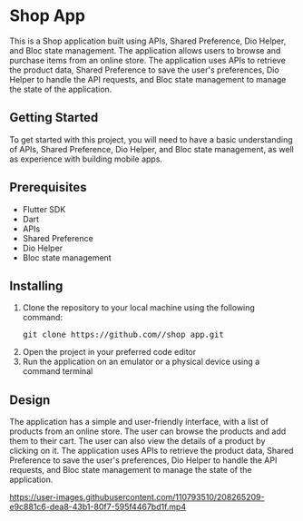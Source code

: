 <h1>Shop App</h1>
<p>This is a Shop application built using APIs, Shared Preference, Dio Helper, and Bloc state management. The application allows users to browse and purchase items from an online store. The application uses APIs to retrieve the product data, Shared Preference to save the user's preferences, Dio Helper to handle the API requests, and Bloc state management to manage the state of the application.</p>
<h2>Getting Started</h2>
<p>To get started with this project, you will need to have a basic understanding of APIs, Shared Preference, Dio Helper, and Bloc state management, as well as experience with building mobile apps.</p>
<h2>Prerequisites</h2>
<ul>
    <li>Flutter SDK</li>
    <li>Dart</li>
    <li>APIs</li>
    <li>Shared Preference</li>
    <li>Dio Helper</li>
    <li>Bloc state management</li>
</ul>
<h2>Installing</h2>
<ol>
    <li>Clone the repository to your local machine using the following command:
<pre>
git clone https://github.com/<username>/shop_app.git
</pre>
    </li>
    <li>Open the project in your preferred code editor</li>
    <li>Run the application on an emulator or a physical device using a command terminal</li>
</ol>
<h2>Design</h2>
<p>The application has a simple and user-friendly interface, with a list of products from an online store. The user can browse the products and add them to their cart. The user can also view the details of a product by clicking on it. The application uses APIs to retrieve the product data, Shared Preference to save the user's preferences, Dio Helper to handle the API requests, and Bloc state management to manage the state of the application.  </p>

https://user-images.githubusercontent.com/110793510/208265209-e9c881c6-dea8-43b1-80f7-595f4467bd1f.mp4

